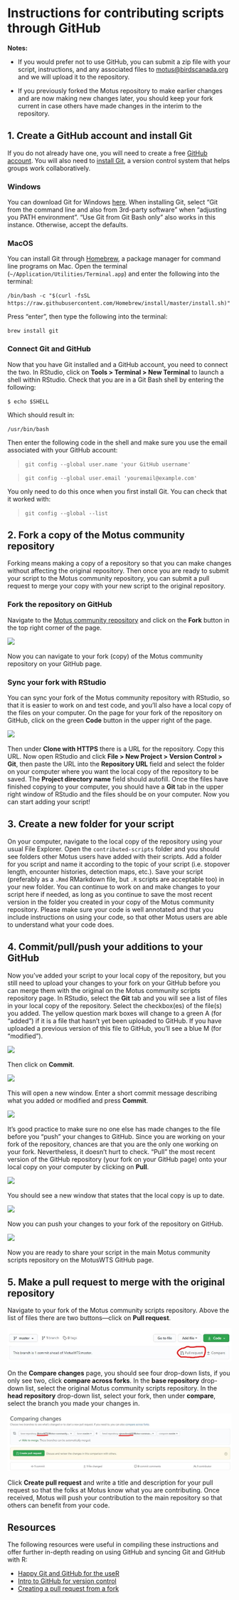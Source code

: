 Instructions for contributing scripts through GitHub
================

**Notes:**

  - If you would prefer not to use GitHub, you can submit a zip file
    with your script, instructions, and any associated files to
    <motus@birdscanada.org> and we will upload it to the repository.

  - If you previously forked the Motus repository to make earlier
    changes and are now making new changes later, you should keep your
    fork current in case others have made changes in the interim to the
    repository.

## 1\. Create a GitHub account and install Git

If you do not already have one, you will need to create a free [GitHub
account](https://github.com/). You will also need to [install
Git](https://git-scm.com/download/), a version control system that helps
groups work collaboratively.

### Windows

You can download Git for Windows [here](https://git-scm.com/download/).
When installing Git, select “Git from the command line and also from
3rd-party software” when “adjusting you PATH environment”. “Use Git from
Git Bash only” also works in this instance. Otherwise, accept the
defaults.

### MacOS

You can install Git through [Homebrew](https://brew.sh/), a package
manager for command line programs on Mac. Open the terminal
(`~/Application/Utilities/Terminal.app`) and enter the following into
the terminal:

`/bin/bash -c "$(curl -fsSL
https://raw.githubusercontent.com/Homebrew/install/master/install.sh)"`

Press “enter”, then type the following into the terminal:

`brew install git`

### Connect Git and GitHub

Now that you have Git installed and a GitHub account, you need to
connect the two. In RStudio, click on **Tools \> Terminal \> New
Terminal** to launch a shell within RStudio. Check that you are in a Git
Bash shell by entering the following:

`$ echo $SHELL`

Which should result in:

`/usr/bin/bash`

Then enter the following code in the shell and make sure you use the
email associated with your GitHub account:

> `git config --global user.name 'your GitHub username'`

> `git config --global user.email 'youremail@example.com'`

You only need to do this once when you first install Git. You can check
that it worked with:

> `git config --global --list`

## 2\. Fork a copy of the Motus community repository

Forking means making a copy of a repository so that you can make changes
without affecting the original repository. Then once you are ready to
submit your script to the Motus community repository, you can submit a
pull request to merge your copy with your new script to the original
repository.

### Fork the repository on GitHub

Navigate to the [Motus community
repository](https://github.com/MotusWTS/Motus-community-scripts) and
click on the **Fork** button in the top right corner of the page.

![](images/fork_button.JPG)

Now you can navigate to your fork (copy) of the Motus community
repository on your GitHub page.

### Sync your fork with RStudio

You can sync your fork of the Motus community repository with RStudio,
so that it is easier to work on and test code, and you’ll also have a
local copy of the files on your computer. On the page for your fork of
the repository on GitHub, click on the green **Code** button in the
upper right of the page.

![](images/code_button.JPG)

Then under **Clone with HTTPS** there is a URL for the repository. Copy
this URL. Now open RStudio and click **File \> New Project \> Version
Control \> Git**, then paste the URL into the **Repository URL** field
and select the folder on your computer where you want the local copy of
the repository to be saved. The **Project directory name** field should
autofill. Once the files have finished copying to your computer, you
should have a **Git** tab in the upper right window of RStudio and the
files should be on your computer. Now you can start adding your script\!

## 3\. Create a new folder for your script

On your computer, navigate to the local copy of the repository using
your usual File Explorer. Open the `contributed-scripts` folder and you
should see folders other Motus users have added with their scripts. Add
a folder for you script and name it according to the topic of your
script (i.e. stopover length, encounter histories, detection maps,
etc.). Save your script (preferably as a `.Rmd` RMarkdown file, but `.R`
scripts are acceptable too) in your new folder. You can continue to work
on and make changes to your script here if needed, as long as you
continue to save the most recent version in the folder you created in
your copy of the Motus community repository. Please make sure your code
is well annotated and that you include instructions on using your code,
so that other Motus users are able to understand what your code does.

## 4\. Commit/pull/push your additions to your GitHub

Now you’ve added your script to your local copy of the repository, but
you still need to upload your changes to your fork on your GitHub before
you can merge them with the original on the Motus community scripts
repository page. In RStudio, select the **Git** tab and you will see a
list of files in your local copy of the repository. Select the
checkbox(es) of the file(s) you added. The yellow question mark boxes
will change to a green A (for “added”) if it is a file that hasn’t yet
been uploaded to GitHub. If you have uploaded a previous version of this
file to GitHub, you’ll see a blue M (for “modified”).

![](images/git_tab2.jpg)

Then click on **Commit**.

![](images/git_tab3.jpg)

This will open a new window. Enter a short commit message describing
what you added or modified and press **Commit**.

![](images/commit_window2.jpg)

It’s good practice to make sure no one else has made changes to the file
before you “push” your changes to GitHub. Since you are working on your
fork of the repository, chances are that you are the only one working on
your fork. Nevertheless, it doesn’t hurt to check. “Pull” the most
recent version of the GitHub repository (your fork on your GitHub page)
onto your local copy on your computer by clicking on **Pull**.

![](images/commit_window4.jpg)

You should see a new window that states that the local copy is up to
date.

![](images/git_pull.JPG)

Now you can push your changes to your fork of the repository on GitHub.

![](images/commit_window5.jpg)

Now you are ready to share your script in the main Motus community
scripts repository on the MotusWTS GitHub page.

## 5\. Make a pull request to merge with the original repository

Navigate to your fork of the Motus community scripts repository. Above
the list of files there are two buttons—click on **Pull request**.

![](images/pull_request1.jpg)

On the **Compare changes** page, you should see four drop-down lists, if
you only see two, click **compare across forks**. In the **base
repository** drop-down list, select the original Motus community scripts
repository. In the **head repository** drop-down list, select your fork,
then under **compare**, select the branch you made your changes in.

![](images/pull_request3.jpg)

Click **Create pull request** and write a title and description for your
pull request so that the folks at Motus know what you are contributing.
Once received, Motus will push your contribution to the main repository
so that others can benefit from your code.

## Resources

The following resources were useful in compiling these instructions and
offer further in-depth reading on using GitHub and syncing Git and
GitHub with R:

  - [Happy Git and GitHub for the useR](https://happygitwithr.com/)
  - [Intro to GitHub for version
    control](https://ourcodingclub.github.io/tutorials/git/)
  - [Creating a pull request from a
    fork](https://docs.github.com/en/github/collaborating-with-issues-and-pull-requests/creating-a-pull-request-from-a-fork)
